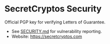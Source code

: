 # SecretCryptos Security

Official PGP key for verifying Letters of Guarantee.

- See [SECURITY.md](SECURITY.md) for vulnerability reporting.
- Website: https://secretcryptos.com
